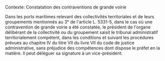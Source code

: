 Contexte: Constatation des contraventions de grande voirie

Dans les ports maritimes relevant des collectivités territoriales et de leurs groupements mentionnés au 3° de l'article L. 5331-5, dans le cas où une contravention de grande voirie a été constatée, le président de l'organe délibérant de la collectivité ou du groupement saisit le tribunal administratif territorialement compétent, dans les conditions et suivant les procédures prévues au chapitre IV du titre VII du livre VII du code de justice administrative, sans préjudice des compétences dont dispose le préfet en la matière. Il peut déléguer sa signature à un vice-président.
